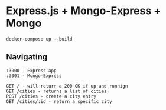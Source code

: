 # Express.js + Mongo-Express + Mongo

```
docker-compose up --build
```

## Navigating

```
:3000 - Express app
:3001 - Mongo-Express
```

```
GET / - will return a 200 OK if up and runnign
GET /cities - returns a list of cities
POST /cities - create a city entry
GET /cities/:id - return a specific city
```
